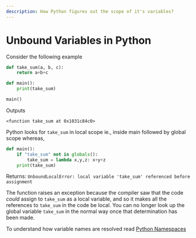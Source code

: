 ```yaml
---
description: How Python figures out the scope of it's variables?
---
```


# Unbound Variables in Python

Consider the following example&#x20;

```python
def take_sum(a, b, c):
    return a+b+c

def main():
    print(take_sum)

main()
```

Outputs&#x20;

```
<function take_sum at 0x1031c84c0>
```

Python looks for `take_sum` in local scope ie., inside main followed by global scope whereas,

```python
def main():
    if "take_sum" not in globals():
        take_sum = lambda x,y,z: x+y+z
    print(take_sum)
```

Returns: `UnboundLocalError: local variable 'take_sum' referenced before assignment`

The function raises an exception because the compiler saw that the code _could_ assign to `take_sum` as a local variable, and so it makes all the references to `take_sum` in the code be local. You can no longer look up the global variable `take_sum` in the normal way once that determination has been made.

To understand how variable names are resolved read [Python Namespaces](broken-reference)
